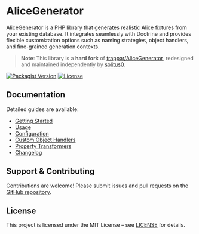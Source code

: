 # AliceGenerator

AliceGenerator is a PHP library that generates realistic Alice fixtures from your existing database.
It integrates seamlessly with Doctrine and provides flexible customization options such as naming strategies,
object handlers, and fine-grained generation contexts.

> **Note**: This library is a **hard fork** of [trappar/AliceGenerator](https://github.com/trappar/AliceGenerator),
redesigned and maintained independently by [solitus0](https://github.com/solitus0).

[![Packagist Version](https://img.shields.io/packagist/v/solitus0/AliceGenerator.svg)](https://packagist.org/packages/solitus0/AliceGenerator)
[![License](https://img.shields.io/github/license/solitus0/AliceGenerator.svg?style=flat-square)](../LICENSE)

## Documentation

Detailed guides are available:

- [Getting Started](getting-started.md)
- [Usage](usage.md)
- [Configuration](configuration.md)
- [Custom Object Handlers](custom-object-handlers.md)
- [Property Transformers](property-transformers.md)
- [Changelog](../CHANGELOG.md)

## Support & Contributing

Contributions are welcome! Please submit issues and pull requests on the [GitHub repository](https://github.com/solitus0/AliceGenerator).

## License

This project is licensed under the MIT License – see [LICENSE](../LICENSE) for details.